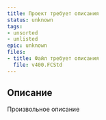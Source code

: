 ```yaml
---
title: Проект требует описания
status: unknown
tags:
- unsorted
- unlisted
epic: unknown
files:
- title: Файл требует описания
  file: v400.FCStd
---
```



## Описание

Произвольное описание
